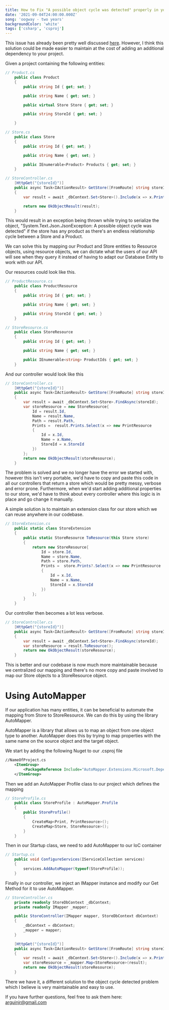 ```yaml
---
title: How to Fix "A possible object cycle was detected" properly in your .Net project using AutoMapper
date: '2021-09-04T24:00:00.000Z'
song: 'oogway - two years'
backgroundColor: 'white'
tags: ['csharp', 'csproj']
---
```


This issue has already been pretty well discussed [here](https://khalidabuhakmeh.com/ef-core-and-aspnet-core-cycle-issue-and-solution). However, I think this solution could be made easier to maintain at the cost of adding an additional dependency to your project.

Given a project containing the following entities:

```csharp
// Product.cs
    public class Product
    {
        public string Id { get; set; }

        public string Name { get; set; }

       	public virtual Store Store { get; set; }

        public string StoreId { get; set; }

    }

// Store.cs
  	public class Store
    {
        public string Id { get; set; }

        public string Name { get; set; }

        public IEnumerable<Product> Products { get; set; }
    }
```

```csharp
// StoreController.cs
    [HttpGet("{storeId}")]
    public async Task<IActionResult> GetStore([FromRoute] string storeId)
    {
        var result = await _dbContext.Set<Store>().Include(x => x.Prints).FirstAsync(x => x.Id == storeId);

        return new OkObjectResult(result);
    }
```

This would result in an exception being thrown while trying to serialize the object, "System.Text.Json.JsonException: A possible object cycle was detected" if the store has any product
as there's an endless relationship cycle between a Store and a Product.

We can solve this by mapping our Product and Store entities to Resource objects, using resource objects, we can dictate
what the users of our API will see when they query it instead of having to adapt our Database Entity to work with our API.

Our resources could look like this.

```csharp
// ProductResource.cs
    public class ProductResource
    {
        public string Id { get; set; }

        public string Name { get; set; }

        public string StoreId { get; set; }
    }

// StoreResource.cs
  	public class StoreResource
    {
        public string Id { get; set; }

        public string Name { get; set; }

        public IEnumerable<string> ProductIds { get; set; }
    }
```

And our controller would look like this

```csharp
// StoreController.cs
    [HttpGet("{storeId}")]
    public async Task<IActionResult> GetStore([FromRoute] string storeId)
    {
        var result = await _dbContext.Set<Store>.FindAsync(storeId);
        var storeResource = new StoreResource{
            Id = result.Id,
            Name = result.Name,
            Path = result.Path,
            Prints =  result.Prints.Select(x => new PrintResource
            {
                Id = x.Id,
                Name = x.Name,
                StoreId = x.StoreId
            })
        };
        return new OkObjectResult(storeResource);
    }
```

The problem is solved and we no longer have the error we started with, however this isn't very portable, we'd have to copy and paste this
code in all our controllers that return a store which would be pretty messy, verbose and error prone. Furthermore, when we'd start adding
additional properties to our store, we'd have to think about every controller where this logic is in place and go change it manually.

A simple solution is to maintain an extension class for our store which we can reuse anywhere in our codebase.

```csharp
// StoreExtension.cs
    public static class StoreExtension
    {
        public static StoreResource ToResource(this Store store)
        {
            return new StoreResource{
                Id = store.Id,
                Name = store.Name,
                Path = store.Path,
                Prints =  store.Prints?.Select(x => new PrintResource
                {
                    Id = x.Id,
                    Name = x.Name,
                    StoreId = x.StoreId
                })
            };
        }
    }
```

Our controller then becomes a lot less verbose.

```csharp
// StoreController.cs
    [HttpGet("{storeId}")]
    public async Task<IActionResult> GetStore([FromRoute] string storeId)
    {
        var result = await _dbContext.Set<Store>.FindAsync(storeId);
        var storeResource = result.ToResource();
        return new OkObjectResult(storeResource);
    }
```

This is better and our codebase is now much more maintainable because we centralized our mapping and there's no more copy and paste involved
to map our Store objects to a StoreResource object.

# Using AutoMapper

If our application has many entities, it can be beneficial to automate the mapping from Store to StoreResource. We can do this by
using the library AutoMapper.

AutoMapper is a library that allows us to map an object from one object type to another. AutoMapper does this by trying to map properties
with the same name on the source object and the target object.

We start by adding the following Nuget to our .csproj file

```xml
//NameOfProject.cs
    <ItemGroup>
        <PackageReference Include="AutoMapper.Extensions.Microsoft.DependencyInjection" Version="8.1.1" />
    </ItemGroup>
```

Then we add an AutoMapper Profile class to our project which defines the mapping

```csharp
// StoreProfile.cs
    public class StoreProfile : AutoMapper.Profile
    {
        public StoreProfile()
        {
            CreateMap<Print, PrintResource>();
            CreateMap<Store, StoreResource>();
        }
    }
```

Then in our Startup class, we need to add AutoMapper to our IoC container

```csharp
// Startup.cs
    public void ConfigureServices(IServiceCollection services)
    {
        services.AddAutoMapper(typeof(StoreProfile));
    }
```

Finally in our controller, we inject an IMapper instance and modify our Get Method for it to use AutoMapper.

```csharp
// StoreController.cs
    private readonly StoreDbContext _dbContext;
    private readonly IMapper _mapper;

    public StoreController(IMapper mapper, StoreDbContext dbContext)
    {
        _dbContext = dbContext;
        _mapper = mapper;
    }

    [HttpGet("{storeId}")]
    public async Task<IActionResult> GetStore([FromRoute] string storeId)
    {
        var result = await _dbContext.Set<Store>().Include(x => x.Prints).FirstAsync(x => x.Id == storeId);
        var storeResource = _mapper.Map<StoreResource>(result);
        return new OkObjectResult(storeResource);
    }
```

There we have it, a different solution to the object cycle detected problem which I believe is very maintainable and easy
to use.

If you have further questions, feel free to ask them here: [arguinjr@gmail.com](mailto:arguinjr@gmail.com?subject=Object%20Cycle%20Detected)
